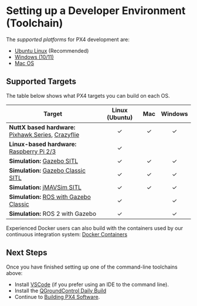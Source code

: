 # Setting up a Developer Environment (Toolchain)

The _supported platforms_ for PX4 development are:

- [Ubuntu Linux](../dev_setup/dev_env_linux_ubuntu.md) (Recommended)
- [Windows (10/11)](../dev_setup/dev_env_windows_wsl.md)
- [Mac OS](../dev_setup/dev_env_mac.md)

## Supported Targets

The table below shows what PX4 targets you can build on each OS.

| Target                                                                                                                              | Linux (Ubuntu) |   Mac   | Windows |
| ----------------------------------------------------------------------------------------------------------------------------------- | :------------: | :-----: | :-----: |
| **NuttX based hardware:** [Pixhawk Series](../flight_controller/pixhawk_series.md), [Crazyflie](../complete_vehicles_mc/crazyflie2.md) |    &check;     | &check; | &check; |
| **Linux-based hardware:** [Raspberry Pi 2/3](../flight_controller/raspberry_pi_navio2.md)                                           |    &check;     |         |
| **Simulation:** [Gazebo SITL](../sim_gazebo_gz/index.md)                                                                           |    &check;     | &check; | &check; |
| **Simulation:** [Gazebo Classic SITL](../sim_gazebo_classic/index.md)                                                              |    &check;     | &check; | &check; |
| **Simulation:** [jMAVSim SITL](../sim_jmavsim/index.md)                                                                            |    &check;     | &check; | &check; |
| **Simulation:** [ROS with Gazebo Classic](../simulation/ros_interface.md)                                                           |    &check;     |         | &check; |
| **Simulation:** ROS 2 with Gazebo                                                                                                   |    &check;     |         | &check; |

Experienced Docker users can also build with the containers used by our continuous integration system: [Docker Containers](../test_and_ci/docker.md)

## Next Steps

Once you have finished setting up one of the command-line toolchains above:

- Install [VSCode](../dev_setup/vscode.md) (if you prefer using an IDE to the command line).
- Install the [QGroundControl Daily Build](https://docs.qgroundcontrol.com/master/en/qgc-user-guide/releases/daily_builds.html)
- Continue to [Building PX4 Software](../dev_setup/building_px4.md).
